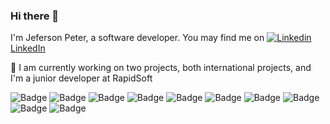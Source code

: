 ### Hi there 👋
  I'm Jeferson Peter, a software developer. You may find me on [![Linkedin](https://i.stack.imgur.com/gVE0j.png) LinkedIn](https://www.linkedin.com/in/jeferson-peter-121635196)

🔭 I am currently working on two projects, both international projects, and I'm a junior developer at RapidSoft



![Badge](https://img.shields.io/static/v1?label=Frameworks&message=React&color=blue&?style=plastic&logo=REACT)
![Badge](https://img.shields.io/static/v1?label=Frameworks&message=Django&color=lightGreen&?style=plastic&logo=DJANGO)
![Badge](https://img.shields.io/static/v1?label=Frameworks&message=Flask&color=white&?style=plastic&logo=FLASK)
![Badge](https://img.shields.io/static/v1?label=Frameworks&message=React-Native&color=blue&?style=plastic&logo=REACT-NATIVE)
![Badge](https://img.shields.io/static/v1?label=Frameworks&message=Django&color=lightGreen&?style=plastic&logo=DJANGO)
![Badge](https://img.shields.io/static/v1?label=Frameworks&message=Django&color=lightGreen&?style=plastic&logo=DJANGO)
![Badge](https://img.shields.io/static/v1?label=Frameworks&message=Django&color=lightGreen&?style=plastic&logo=DJANGO)
![Badge](https://img.shields.io/static/v1?label=Frameworks&message=Django&color=lightGreen&?style=plastic&logo=DJANGO)
![Badge](https://img.shields.io/static/v1?label=Frameworks&message=Django&color=lightGreen&?style=plastic&logo=DJANGO)
![Badge](https://img.shields.io/static/v1?label=Frameworks&message=Django&color=lightGreen&?style=plastic&logo=DJANGO)

<!--
**Jeferson-Peter/Jeferson-Peter** is a ✨ _special_ ✨ repository because its `README.md` (this file) appears on your GitHub profile.

Here are some ideas to get you started:

- 🔭 I’m currently working on ...
- 🌱 I’m currently learning ...
- 👯 I’m looking to collaborate on ...
- 🤔 I’m looking for help with ...
- 💬 Ask me about ...
- 📫 How to reach me: ...
- 😄 Pronouns: ...
- ⚡ Fun fact: ...
-->

